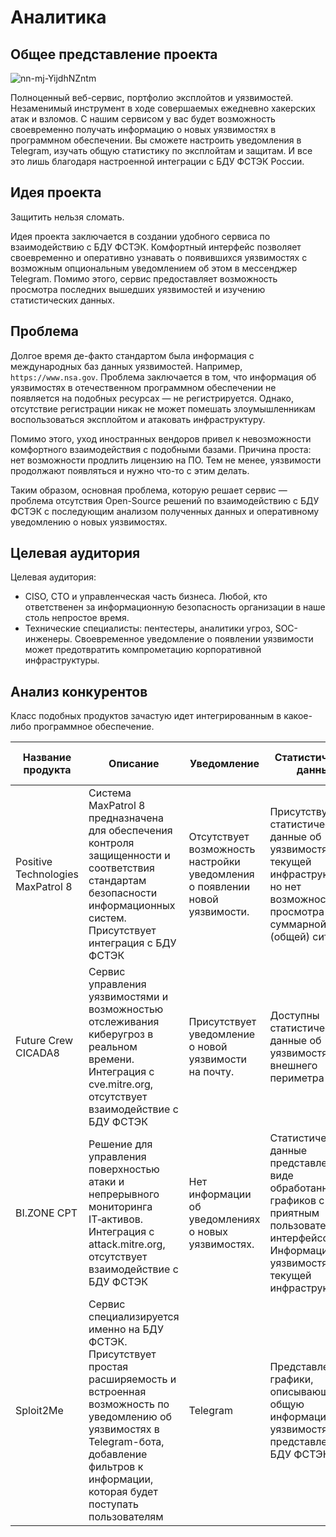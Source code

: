 # Аналитика
## Общее представление проекта

![nn-mj-YijdhNZntm](https://github.com/MzHmO/Sploit2Me/assets/92790655/66e46485-6ee0-49cc-b0fd-2585090c988a)

Полноценный веб-сервис, портфолио эксплойтов и уязвимостей. Незаменимый инструмент в ходе совершаемых ежедневно хакерских атак и взломов. С нашим сервисом у вас будет возможность своевременно получать информацию о новых уязвимостях в программном обеспечении. Вы сможете настроить уведомления в Telegram, изучать общую статистику по эксплойтам и защитам. И все это лишь благодаря настроенной интеграции с БДУ ФСТЭК России.

## Идея проекта
Защитить нельзя сломать.

Идея проекта заключается в создании удобного сервиса по взаимодействию с БДУ ФСТЭК. Комфортный интерфейс позволяет своевременно и оперативно узнавать о появившихся уязвимостях с возможным опциональным уведомлением об этом в мессенджер Telegram. Помимо этого, сервис предоставляет возможность просмотра последних вышедших уязвимостей и изучению статистических данных.

## Проблема

Долгое время де-факто стандартом была информация с международных баз данных уязвимостей. Например, `https://www.nsa.gov`. Проблема заключается в том, что информация об уязвимостях в отечественном программном обеспечении не появляется на подобных ресурсах — не регистрируется. Однако, отсутствие регистрации никак не может помешать злоумышленникам воспользоваться эксплойтом и атаковать инфраструктуру.

Помимо этого, уход иностранных вендоров привел к невозможности комфортного взаимодействия с подобными базами. Причина проста: нет возможности продлить лицензию на ПО. Тем не менее, уязвимости продолжают появляться и нужно что-то с этим делать.

Таким образом, основная проблема, которую решает сервис — проблема отсутствия Open-Source решений по взаимодействию с БДУ ФСТЭК с последующим анализом полученных данных и оперативному уведомлению о новых уязвимостях.

## Целевая аудитория
Целевая аудитория:

- CISO, CTO и управленческая часть бизнеса. Любой, кто ответственен за информационную безопасность организации в наше столь непростое время.
- Технические специалисты: пентестеры, аналитики угроз, SOC-инженеры. Своевременное уведомление о появлении уязвимости может предотвратить компрометацию корпоративной инфраструктуры.


## Анализ конкурентов

Класс подобных продуктов зачастую идет интегрированным в какое-либо программное обеспечение.

| Название продукта | Описание | Уведомление | Статистические данные | Открытый исходный код | Стоимость |
| - | - | - | - | - | - |
| Positive Technologies MaxPatrol 8 | Система MaxPatrol 8 предназначена для обеспечения контроля защищенности и соответствия стандартам безопасности информационных систем. Присутствует интеграция с БДУ ФСТЭК | Отсутствует возможность настройки уведомления о появлении новой уязвимости. | Присутствуют статистические данные об уязвимостях в текущей инфраструктуре, но нет возможности просмотра суммарной (общей) ситуации | - | NDA |
| Future Crew CICADA8 | Сервис управления уязвимостями и возможностью отслеживания киберугроз в реальном времени. Интеграция с cve.mitre.org, отсутствует взаимодействие с БДУ ФСТЭК | Присутствует уведомление о новой уязвимости на почту. | Доступны статистические данные об уязвимостях внешнего периметра | - | NDA | 
| BI.ZONE CPT | Решение для управления поверхностью атаки и непрерывного мониторинга IT‑активов. Интеграция с attack.mitre.org, отсутствует взаимодействие с БДУ ФСТЭК | Нет информации об уведомлениях о новых уязвимостях. | Статистические данные представлены в виде обработанных графиков с приятным пользовательским интерфейсом. Информация об уязвимостях в текущей инфраструктуре. | - | NDA | 
| Sploit2Me | Сервис специализируется именно на БДУ ФСТЭК. Присутствует простая расширяемость и встроенная возможность по уведомлению об уязвимостях в Telegram-бота, добавление фильтров к информации, которая будет поступать пользователям | Telegram | Представлены графики, описывающие общую информацию об уязвимостях, представленных в БДУ ФСТЭК | + | 0 руб |
